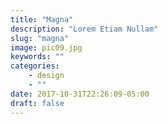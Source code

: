 ```yaml
---
title: "Magna"
description: "Lorem Etiam Nullam"
slug: "magna"
image: pic09.jpg
keywords: ""
categories: 
    - design
    - ""
date: 2017-10-31T22:26:09-05:00
draft: false
---
```

